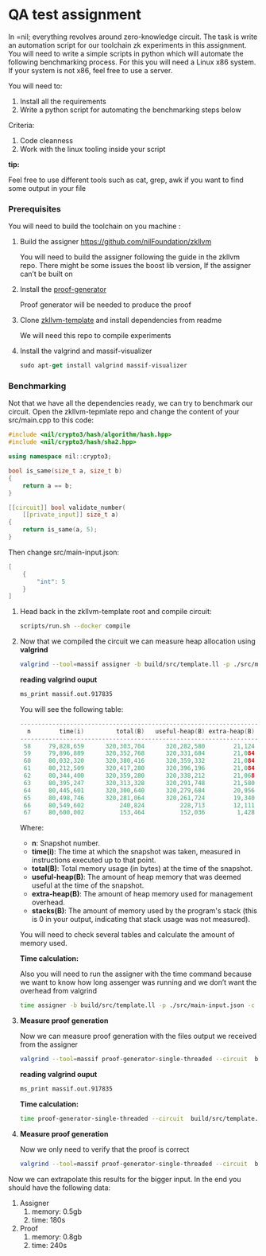 # QA test assignment

In =nil; everything revolves around zero-knowledge circuit. The task is write an automation script for our toolchain zk experiments in this assignment. You will need to write a simple scripts in python which will automate the following benchmarking process. For this you will need a Linux x86 system. If your system is not x86, feel free to use a server. 

You will need to:

1. Install all the requirements
2. Write a python script for automating the benchmarking steps below

Criteria:

1. Code cleanness
2. Work with the linux tooling inside your script

**tip:**

Feel free to use different tools such as cat, grep, awk if you want to find some output in your file

### Prerequisites

You will need to build the toolchain on you machine :

1. Build the assigner https://github.com/nilFoundation/zkllvm
    
    You will need to build the assigner following the guide in the zkllvm repo. There might be some issues the boost lib version, If the assigner can’t be built on
    
2. Install the [proof-generator](https://github.com/NilFoundation/proof-producer)
    
    Proof generator will be needed to produce the proof
    
3. Clone [zkllvm-template](https://github.com/NilFoundation/zkllvm-template) and install dependencies from readme
    
    We will need this repo to compile experiments
    
4. Install the valgrind and massif-visualizer
    
    ```jsx
    sudo apt-get install valgrind massif-visualizer
    ```
    

### Benchmarking

Not that we have all the dependencies ready, we can try to benchmark our circuit. Open the zkllvm-tepmlate repo and change the content of your src/main.cpp to this code:

```cpp
#include <nil/crypto3/hash/algorithm/hash.hpp>
#include <nil/crypto3/hash/sha2.hpp>

using namespace nil::crypto3;

bool is_same(size_t a, size_t b)
{
    return a == b;
}

[[circuit]] bool validate_number(
    [[private_input]] size_t a)
{
    return is_same(a, 5);
}
```

Then change src/main-input.json:

```cpp
[
    {
        "int": 5
    }
]
```

1. Head back in the zkllvm-template root and compile circuit:
    
    ```bash
    scripts/run.sh --docker compile
    ```
    
2. Now that we compiled the circuit we can measure heap allocation using **valgrind**
    
    ```bash
    valgrind --tool=massif assigner -b build/src/template.ll -p ./src/main-input.json -c build/src/template.crct -t build/src/template.tbl -e pallas
    ```
    
    **reading valgrind ouput**
    
    ```bash
    ms_print massif.out.917835
    ```
    
    You will see the following table:
    
    ```cpp
    --------------------------------------------------------------------------------
      n        time(i)         total(B)   useful-heap(B) extra-heap(B)    stacks(B)
    --------------------------------------------------------------------------------
     58     79,828,659      320,303,704      320,282,580        21,124            0
     59     79,896,889      320,352,768      320,331,684        21,084            0
     60     80,032,320      320,380,416      320,359,332        21,084            0
     61     80,212,509      320,417,280      320,396,196        21,084            0
     62     80,344,400      320,359,280      320,338,212        21,068            0
     63     80,395,247      320,313,328      320,291,748        21,580            0
     64     80,445,601      320,300,640      320,279,684        20,956            0
     65     80,498,746      320,281,064      320,261,724        19,340            0
     66     80,549,602          240,824          228,713        12,111            0
     67     80,600,002          153,464          152,036         1,428            0
    ```
    
    Where:
    
    - **n**: Snapshot number.
    - **time(i)**: The time at which the snapshot was taken, measured in instructions executed up to that point.
    - **total(B)**: Total memory usage (in bytes) at the time of the snapshot.
    - **useful-heap(B)**: The amount of heap memory that was deemed useful at the time of the snapshot.
    - **extra-heap(B)**: The amount of heap memory used for management overhead.
    - **stacks(B)**: The amount of memory used by the program's stack (this is 0 in your output, indicating that stack usage was not measured).
    
    You will need to check several tables and calculate the amount of memory used.
    
    **Time calculation:**
    
    Also you will need to run the assigner with the time command because we want to know how long assenger was running and we don’t want the overhead from valgrind
    
    ```bash
    time assigner -b build/src/template.ll -p ./src/main-input.json -c build/src/template.crct -t build/src/template.tbl -e pallas
    ```
    
3. **Measure proof generation**
    
    Now we can measure proof generation with the files output we received from the assigner
    
    ```bash
    valgrind --tool=massif proof-generator-single-threaded --circuit  build/src/template.crct --assignment build/src/template.tbl --proof build/proof.bin
    ```
    
    **reading valgrind ouput**
    
    ```bash
    ms_print massif.out.917835
    ```
    
    **Time calculation:**
    
    ```bash
    time proof-generator-single-threaded --circuit  build/src/template.crct --assignment build/src/template.tbl --proof build/proof.bin
    ```
    
4. **Measure proof generation**
    
    Now we only need to verify that the proof is correct
    
    ```bash
    valgrind --tool=massif proof-generator-single-threaded --circuit  build/src/template.crct --assignment build/src/template.tbl --proof build/proof.bin
    ```
    

Now we can extrapolate this results for the bigger input. In the end you should have the following data:

1. Assigner 
    1. memory: 0.5gb
    2. time: 180s
2. Proof 
    1. memory: 0.8gb
    2. time: 240s
